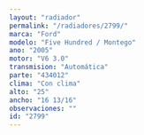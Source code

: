 ```yaml
---
layout: "radiador"
permalink: "/radiadores/2799/"
marca: "Ford"
modelo: "Five Hundred / Montego"
ano: "2005"
motor: "V6 3.0"
transmision: "Automática"
parte: "434012"
clima: "Con clima"
alto: "25"
ancho: "16 13/16"
observaciones: ""
id: "2799"
---
```


